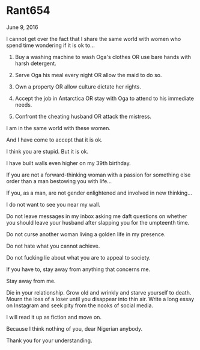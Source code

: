 # Rant654


June 9, 2016 

I cannot get over the fact that I share the same world with women who spend time wondering if it is ok to...

1. Buy a washing machine to wash Oga's clothes OR use bare hands with harsh detergent.

2. Serve Oga his meal every night OR allow the maid to do so. 

3. Own a property OR allow culture dictate her rights. 

4. Accept the job in Antarctica OR stay with Oga to attend to his immediate needs.

5. Confront the cheating husband OR attack the mistress. 

I am in the same world with these women.

And I have come to accept that it is ok.

I think you are stupid. But it is ok. 

I have built walls even higher on my 39th birthday.

If you are not a forward-thinking woman with a passion for something else order than a man bestowing you with life...

If you, as a man, are not gender enlightened and involved in new thinking...

I do not want to see you near my wall.

Do not leave messages in my inbox asking me daft questions on whether you should leave your husband after slapping you for the umpteenth time. 

Do not curse another woman living a golden life in my presence. 

Do not hate what you cannot achieve.

Do not fucking lie about what you are to appeal to society.

If you have to, stay away from anything that concerns me.

Stay away from me.

Die in your relationship. Grow old and wrinkly and starve yourself to death. Mourn the loss of a loser until you disappear into thin air. Write a long essay on Instagram and seek pity from the nooks of social media. 

I will read it up as fiction and move on. 

Because I think nothing of you, dear Nigerian anybody.

Thank you for your understanding.